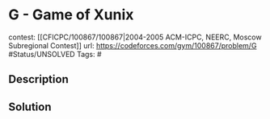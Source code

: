 # G - Game of Xunix

contest: [[CFICPC/100867/100867|2004-2005 ACM-ICPC, NEERC, Moscow Subregional Contest]]
url: https://codeforces.com/gym/100867/problem/G
#Status/UNSOLVED
Tags: #

## Description

## Solution

